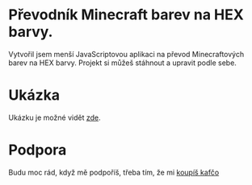 # Převodník Minecraft barev na HEX barvy.
Vytvořil jsem menší JavaScriptovou aplikaci na převod Minecraftových barev na HEX barvy.
Projekt si můžeš stáhnout a upravit podle sebe.

# Ukázka
Ukázku je možné vidět [zde](https://z1ppysek.majnex.eu/mc-colors-to-hex.html).

# Podpora
Budu moc rád, když mě podpoříš, třeba tím, že mi [koupíš kafčo](https://www.buymeacoffee.com/z1ppysek) 
